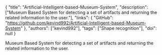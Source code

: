 {
  "title": "Artificial-Intelligent-based-Museum-System",
  "description": ["Museum Based System for detecting a set of artifacts and returning the related information to the user."],
  "links": {
    "GitHub": "https://github.com/kevind992/Artificial-Intelligent-based-Museum-System"
  },
  "authors": ["kevind992"],
  "tags": ["Shape recognition"],
  "doi": null
}

<!-- Generated by csv2md.R – do not edit by hand -->

Museum Based System for detecting a set of artifacts and returning the related information to the user.